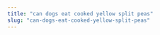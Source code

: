 ```yaml
---
title: "can dogs eat cooked yellow split peas"
slug: "can-dogs-eat-cooked-yellow-split-peas"
---
```


